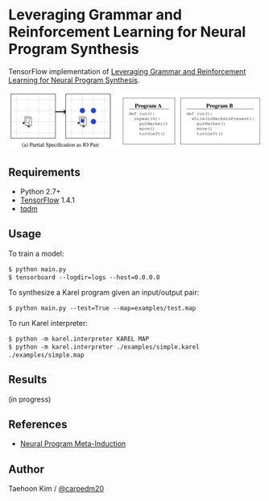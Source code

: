 # Leveraging Grammar and Reinforcement Learning for Neural Program Synthesis

TensorFlow implementation of [Leveraging Grammar and Reinforcement Learning for Neural Program Synthesis](https://openreview.net/forum?id=H1Xw62kRZ).

![introduction](./assets/introduction.png)


## Requirements

- Python 2.7+
- [TensorFlow](https://www.tensorflow.org/) 1.4.1
- [tqdm](https://github.com/tqdm/tqdm)

## Usage

To train a model:

    $ python main.py
    $ tensorboard --logdir=logs --host=0.0.0.0

To synthesize a Karel program given an input/output pair:

    $ python main.py --test=True --map=examples/test.map

To run Karel interpreter:

    $ python -m karel.interpreter KAREL MAP
    $ python -m karel.interpreter ./examples/simple.karel ./examples/simple.map


## Results

(in progress)


## References

- [Neural Program Meta-Induction](https://arxiv.org/abs/1710.04157)


## Author

Taehoon Kim / [@carpedm20](http://carpedm20.github.io/)
